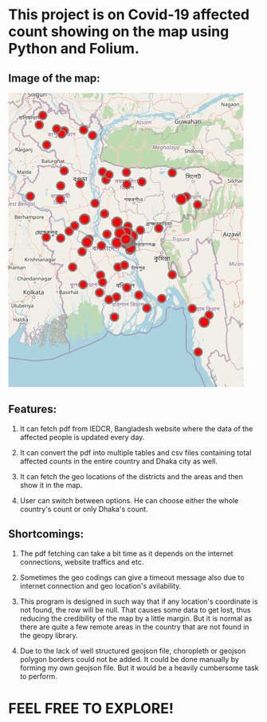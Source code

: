 # This project is on Covid-19 affected count showing on the map using Python and Folium.

	
## Image of the map:
![alt text](https://github.com/monjurshams/Covid-19.affected.count.in.Bangladesh-using-folium-map/blob/master/Image%20of%20map.jpg "Map of Bangladesh with the count of Covid-19 affecteds in districts")



## Features:

1. It can fetch pdf from IEDCR, Bangladesh website where the data of the affected people is updated every day. 

2. It can convert the pdf into multiple tables and csv files containing total affected counts in the entire country and Dhaka city as well.

3. It can fetch the geo locations of the districts and the areas and then show it in the map.

4. User can switch between options. He can choose either the whole country's count or only Dhaka's count.


## Shortcomings:

1. The pdf fetching can take a bit time as it depends on the internet connections, website traffics and etc.

2. Sometimes the geo codings can give a timeout message also due to internet connection and geo location's avilability.

3. This program is designed in such way that if any location's coordinate is not found, the row will be null. That causes some data to get lost, thus reducing the credibility of the map by a little margin. But it is normal as there are quite a few remote areas in the country that are not found in  the geopy library.

4. Due to the lack of well structured geojson file, choropleth or geojson polygon borders could not be added. It could be done manually by forming my own geojson file. But it would be a heavily cumbersome task to perform.

# FEEL FREE TO EXPLORE!